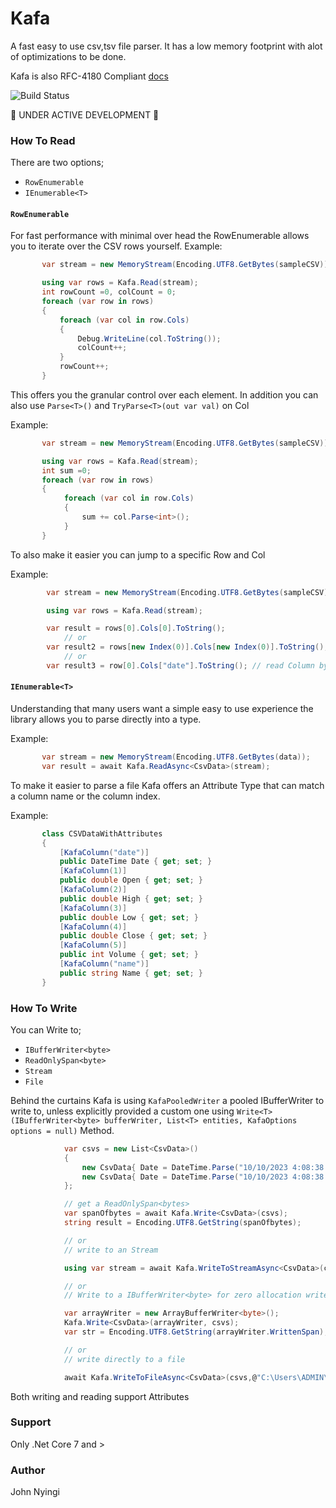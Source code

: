 # Kafa
A fast easy to use csv,tsv file parser. It has a low memory footprint with alot of optimizations to be done.

Kafa is also RFC-4180 Compliant [docs](https://www.rfc-editor.org/rfc/rfc4180)

![Build Status](https://github.com/j0nimost/Kafa/actions/workflows/dotnet.yml/badge.svg)

🚧 UNDER ACTIVE DEVELOPMENT 🚧
### How To Read
There are two options;
- `RowEnumerable`
- `IEnumerable<T>`

#### `RowEnumerable`
For fast performance with minimal over head the RowEnumerable allows you to iterate over the CSV rows yourself.
Example:
```c#
       var stream = new MemoryStream(Encoding.UTF8.GetBytes(sampleCSV));

       using var rows = Kafa.Read(stream);
       int rowCount =0, colCount = 0;
       foreach (var row in rows)
       {
           foreach (var col in row.Cols)
           {
               Debug.WriteLine(col.ToString());
               colCount++;
           }
           rowCount++;
       }
```

This offers you the granular control over each element. In addition you can also use `Parse<T>()` and `TryParse<T>(out var val)` on Col

Example:
```c#
       var stream = new MemoryStream(Encoding.UTF8.GetBytes(sampleCSV));

       using var rows = Kafa.Read(stream);
       int sum =0;
       foreach (var row in rows)
       {
            foreach (var col in row.Cols)
            {
                sum += col.Parse<int>();
            }
       }
```

To also make it easier you can jump to a specific Row and Col

Example:
```c#
        var stream = new MemoryStream(Encoding.UTF8.GetBytes(sampleCSV));

        using var rows = Kafa.Read(stream);

        var result = rows[0].Cols[0].ToString();
            // or
        var result2 = rows[new Index(0)].Cols[new Index(0)].ToString();
            // or
        var result3 = row[0].Cols["date"].ToString(); // read Column by Name
```
#### `IEnumerable<T>`
Understanding that many users want a simple easy to use experience the library allows
you to parse directly into a type.

Example:
```c#
       var stream = new MemoryStream(Encoding.UTF8.GetBytes(data));
       var result = await Kafa.ReadAsync<CsvData>(stream);
```
To make it easier to parse a file Kafa offers an Attribute Type that can match a column name or the column index.

Example: 
```c#
       class CSVDataWithAttributes
       {
           [KafaColumn("date")]
           public DateTime Date { get; set; }
           [KafaColumn(1)]
           public double Open { get; set; }
           [KafaColumn(2)]
           public double High { get; set; }
           [KafaColumn(3)]
           public double Low { get; set; }
           [KafaColumn(4)]
           public double Close { get; set; }
           [KafaColumn(5)]
           public int Volume { get; set; }
           [KafaColumn("name")]
           public string Name { get; set; }
       }
```
### How To Write
You can Write to;
- `IBufferWriter<byte>`
- `ReadOnlySpan<byte>`
- `Stream`
- `File`


Behind the curtains Kafa is using `KafaPooledWriter` a pooled IBufferWriter to write to, unless explicitly provided a custom one using 
`Write<T>(IBufferWriter<byte> bufferWriter, List<T> entities, KafaOptions options = null)` Method.

```c#
            var csvs = new List<CsvData>()
            {
                new CsvData{ Date = DateTime.Parse("10/10/2023 4:08:38 PM"), Open=12.45, Close=12.99, High=13.00, Low=12.1, Name="AMZN", Volume=1233435512},
                new CsvData{ Date = DateTime.Parse("10/10/2023 4:08:38 PM"), Open=12.45, Close=12.99, High=13.00, Low=12.1, Name="AMZN", Volume=1233435512}
            };

            // get a ReadOnlySpan<bytes>
            var spanOfbytes = await Kafa.Write<CsvData>(csvs);
            string result = Encoding.UTF8.GetString(spanOfbytes);

            // or 
            // write to an Stream

            using var stream = await Kafa.WriteToStreamAsync<CsvData>(csvs);

            // or 
            // Write to a IBufferWriter<byte> for zero allocation writes

            var arrayWriter = new ArrayBufferWriter<byte>();
            Kafa.Write<CsvData>(arrayWriter, csvs);
            var str = Encoding.UTF8.GetString(arrayWriter.WrittenSpan);

            // or
            // write directly to a file

            await Kafa.WriteToFileAsync<CsvData>(csvs,@"C:\Users\ADMIN\Documents");

```
Both writing and reading support Attributes
### Support
Only .Net Core 7 and >
### Author
John Nyingi

